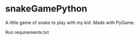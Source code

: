 # snakeGamePython


A little game of snake to play with my kid. Made with PyGame.

Run requirements.txt
